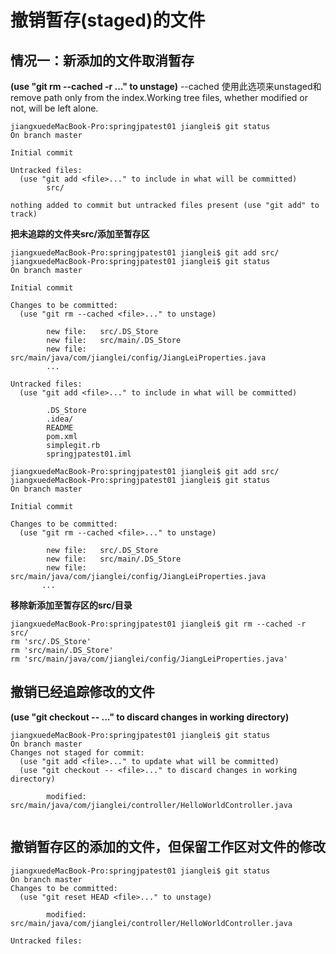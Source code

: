 # 撤销暂存\(staged\)的文件

## 情况一：新添加的文件取消暂存
**(use "git rm --cached -r <file>..." to unstage)**
--cached
 使用此选项来unstaged和remove path only from the index.Working tree files, whether modified or not, will be left alone.

```
jiangxuedeMacBook-Pro:springjpatest01 jianglei$ git status
On branch master

Initial commit

Untracked files:
  (use "git add <file>..." to include in what will be committed)
        src/

nothing added to commit but untracked files present (use "git add" to track)

```

**把未追踪的文件夹src/添加至暂存区**

```
jiangxuedeMacBook-Pro:springjpatest01 jianglei$ git add src/
jiangxuedeMacBook-Pro:springjpatest01 jianglei$ git status
On branch master

Initial commit

Changes to be committed:
  (use "git rm --cached <file>..." to unstage)

        new file:   src/.DS_Store
        new file:   src/main/.DS_Store
        new file:   src/main/java/com/jianglei/config/JiangLeiProperties.java
        ...

Untracked files:
  (use "git add <file>..." to include in what will be committed)

        .DS_Store
        .idea/
        README
        pom.xml
        simplegit.rb
        springjpatest01.iml

jiangxuedeMacBook-Pro:springjpatest01 jianglei$ git add src/
jiangxuedeMacBook-Pro:springjpatest01 jianglei$ git status
On branch master

Initial commit

Changes to be committed:
  (use "git rm --cached <file>..." to unstage)

        new file:   src/.DS_Store
        new file:   src/main/.DS_Store
        new file:   src/main/java/com/jianglei/config/JiangLeiProperties.java
       ...
```

**移除新添加至暂存区的src/目录**

```
jiangxuedeMacBook-Pro:springjpatest01 jianglei$ git rm --cached -r src/
rm 'src/.DS_Store'
rm 'src/main/.DS_Store'
rm 'src/main/java/com/jianglei/config/JiangLeiProperties.java'
```

## 撤销已经追踪修改的文件
**(use "git checkout -- <file>..." to discard changes in working directory)**


```
jiangxuedeMacBook-Pro:springjpatest01 jianglei$ git status
On branch master
Changes not staged for commit:
  (use "git add <file>..." to update what will be committed)
  (use "git checkout -- <file>..." to discard changes in working directory)

        modified:   src/main/java/com/jianglei/controller/HelloWorldController.java


```


## 撤销暂存区的添加的文件，但保留工作区对文件的修改
```
jiangxuedeMacBook-Pro:springjpatest01 jianglei$ git status
On branch master
Changes to be committed:
  (use "git reset HEAD <file>..." to unstage)

        modified:   src/main/java/com/jianglei/controller/HelloWorldController.java

Untracked files:

```






